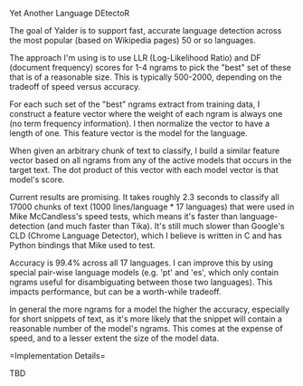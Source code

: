 Yet Another Language DEtectoR

The goal of Yalder is to support fast, accurate language detection across the most popular (based on Wikipedia pages) 50 or so languages.

The approach I'm using is to use LLR (Log-Likelihood Ratio) and DF (document frequency) scores for 1-4 ngrams to pick the "best" set of these that is of a reasonable size. This is typically 500-2000, depending on the tradeoff of speed versus accuracy.

For each such set of the "best" ngrams extract from training data, I construct a feature vector where the weight of each ngram is always one (no term frequency information). I then normalize the vector to have a length of one. This feature vector is the model for the language.

When given an arbitrary chunk of text to classify, I build a similar feature vector based on all ngrams from any of the active models that occurs in the target text. The dot product of this vector with each model vector is that model's score.

Current results are promising. It takes roughly 2.3 seconds to classify all 17000 chunks of text (1000 lines/language * 17 languages) that were used in Mike McCandless's speed tests, which means it's faster than language-detection (and much faster than Tika). It's still much slower than Google's CLD (Chrome Language Detector), which I believe is written in C and has Python bindings that Mike used to test.

Accuracy is 99.4% across all 17 languages. I can improve this by using special pair-wise language models (e.g. 'pt' and 'es', which only contain ngrams useful for disambiguating between those two languages). This impacts performance, but can be a worth-while tradeoff.

In general the more ngrams for a model the higher the accuracy, especially for short snippets of text, as it's more likely that the snippet will contain a reasonable number of the model's ngrams. This comes at the expense of speed, and to a lesser extent the size of the model data.

=Implementation Details=

TBD
